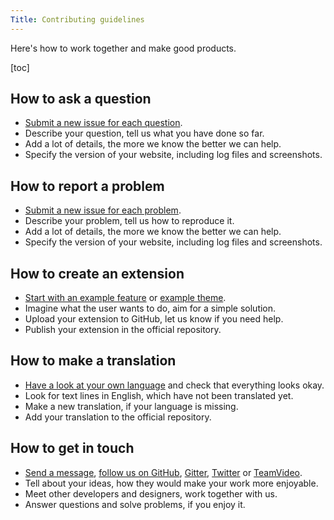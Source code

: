 ```yaml
---
Title: Contributing guidelines
---
```

Here's how to work together and make good products.

[toc]

## How to ask a question

* [Submit a new issue for each question](https://github.com/datenstrom/yellow/issues).
* Describe your question, tell us what you have done so far.
* Add a lot of details, the more we know the better we can help.
* Specify the version of your website, including log files and screenshots.

## How to report a problem

* [Submit a new issue for each problem](https://github.com/datenstrom/yellow/issues).
* Describe your problem, tell us how to reproduce it.
* Add a lot of details, the more we know the better we can help.
* Specify the version of your website, including log files and screenshots.

## How to create an extension

* [Start with an example feature](https://github.com/schulle4u/yellow-extension-helloworld) or [example theme](https://github.com/schulle4u/yellow-extension-basic).
* Imagine what the user wants to do, aim for a simple solution.
* Upload your extension to GitHub, let us know if you need help.
* Publish your extension in the official repository.

## How to make a translation

* [Have a look at your own language](https://github.com/datenstrom/yellow-extensions#languages) and check that everything looks okay. 
* Look for text lines in English, which have not been translated yet. 
* Make a new translation, if your language is missing.
* Add your translation to the official repository.

## How to get in touch

* [Send a message](https://datenstrom.se/contact/), [follow us on GitHub](https://github.com/datenstrom/yellow), [Gitter](https://gitter.im/datenstrom/yellow), [Twitter](https://twitter.com/datendeveloper) or [TeamVideo](https://team.video/datendeveloper).
* Tell about your ideas, how they would make your work more enjoyable.
* Meet other developers and designers, work together with us. 
* Answer questions and solve problems, if you enjoy it.
